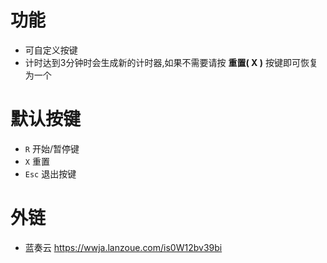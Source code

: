 功能
=
* 可自定义按键
* 计时达到3分钟时会生成新的计时器,如果不需要请按 **重置( X )** 按键即可恢复为一个

默认按键
=
* `R` 开始/暂停键
* `X` 重置
* `Esc` 退出按键

外链
=
* 蓝奏云 https://wwja.lanzoue.com/is0W12bv39bi
